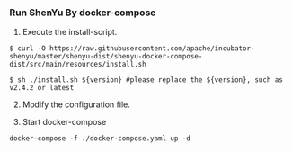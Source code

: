 ### Run ShenYu By docker-compose

1. Execute the install-script.

```shell
$ curl -O https://raw.githubusercontent.com/apache/incubator-shenyu/master/shenyu-dist/shenyu-docker-compose-dist/src/main/resources/install.sh

$ sh ./install.sh ${version} #please replace the ${version}, such as v2.4.2 or latest
```

2. Modify the configuration file.

3. Start docker-compose

```shell
docker-compose -f ./docker-compose.yaml up -d
```

